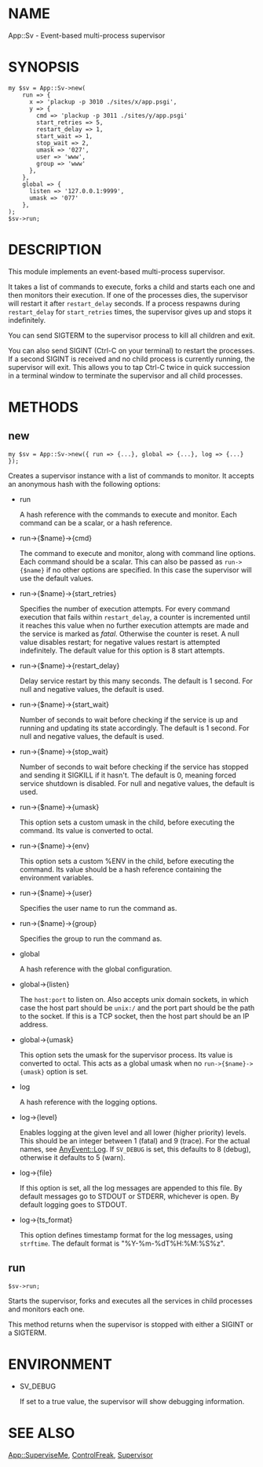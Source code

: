 # NAME

App::Sv - Event-based multi-process supervisor

# SYNOPSIS

    my $sv = App::Sv->new(
        run => {
          x => 'plackup -p 3010 ./sites/x/app.psgi',
          y => {
            cmd => 'plackup -p 3011 ./sites/y/app.psgi'
            start_retries => 5,
            restart_delay => 1,
            start_wait => 1,
            stop_wait => 2,
            umask => '027',
            user => 'www',
            group => 'www'
          },
        },
        global => {
          listen => '127.0.0.1:9999',
          umask => '077'
        },
    );
    $sv->run;



# DESCRIPTION

This module implements an event-based multi-process supervisor.

It takes a list of commands to execute, forks a child and starts each one and
then monitors their execution. If one of the processes dies, the supervisor
will restart it after `restart_delay` seconds. If a process respawns during
`restart_delay` for `start_retries` times, the supervisor gives up and stops
it indefinitely.

You can send SIGTERM to the supervisor process to kill all children and exit.

You can also send SIGINT (Ctrl-C on your terminal) to restart the processes. If
a second SIGINT is received and no child process is currently running, the
supervisor will exit. This allows you to tap Ctrl-C twice in quick succession
in a terminal window to terminate the supervisor and all child processes.



# METHODS

## new

    my $sv = App::Sv->new({ run => {...}, global => {...}, log => {...} });

Creates a supervisor instance with a list of commands to monitor. It accepts
an anonymous hash with the following options:

- run

    A hash reference with the commands to execute and monitor. Each command can be
    a scalar, or a hash reference.

- run->{$name}->{cmd}

    The command to execute and monitor, along with command line options. Each
    command should be a scalar. This can also be passed as `run->{$name}` if
    no other options are specified. In this case the supervisor will use the
    default values.

- run->{$name}->{start\_retries}

    Specifies the number of execution attempts. For every command execution that
    fails within `restart_delay`, a counter is incremented until it reaches this
    value when no further execution attempts are made and the service is marked as 
    _fatal_. Otherwise the counter is reset. A null value disables restart; for 
    negative values restart is attempted indefinitely. The default value for this
    option is 8 start attempts.

- run->{$name}->{restart\_delay}

    Delay service restart by this many seconds. The default is 1 second. For null
    and negative values, the default is used.

- run->{$name}->{start\_wait}

    Number of seconds to wait before checking if the service is up and running and
    updating its state accordingly. The default is 1 second. For null and negative
    values, the default is used.

- run->{$name}->{stop\_wait}

    Number of seconds to wait before checking if the service has stopped and
    sending it SIGKILL if it hasn't. The default is 0, meaning forced service
    shutdown is disabled. For null and negative values, the default is used.

- run->{$name}->{umask}

    This option sets a custom umask in the child, before executing the command.
    Its value is converted to octal.

- run->{$name}->{env}

    This option sets a custom %ENV in the child, before executing the command.
    Its value should be a hash reference containing the environment variables.

- run->{$name}->{user}

    Specifies the user name to run the command as.

- run->{$name}->{group}

    Specifies the group to run the command as.

- global

    A hash reference with the global configuration.

- global->{listen}

    The `host:port` to listen on. Also accepts unix domain sockets, in which case
    the host part should be `unix:/` and the port part should be the path to the
    socket. If this is a TCP socket, then the host part should be an IP address.

- global->{umask}

    This option sets the umask for the supervisor process. Its value is converted
    to octal. This acts as a global umask when no `run->{$name}->{umask}`
    option is set.

- log

    A hash reference with the logging options.

- log->{level}

    Enables logging at the given level and all lower (higher priority) levels. This
    should be an integer between 1 (fatal) and 9 (trace). For the actual names, see
    [AnyEvent::Log](http://search.cpan.org/perldoc?AnyEvent::Log). If `SV_DEBUG` is set, this defaults to 8 (debug), otherwise
    it defaults to 5 (warn).

- log->{file}

    If this option is set, all the log messages are appended to this file. By
    default messages go to STDOUT or STDERR, whichever is open. By default logging
    goes to STDOUT.

- log->{ts\_format}

    This option defines timestamp format for the log messages, using `strftime`.
    The default format is "%Y-%m-%dT%H:%M:%S%z".

## run

    $sv->run;

Starts the supervisor, forks and executes all the services in child processes
and monitors each one.

This method returns when the supervisor is stopped with either a SIGINT or a
SIGTERM.

# ENVIRONMENT

- SV\_DEBUG 

    If set to a true value, the supervisor will show debugging information.

# SEE ALSO

[App::SuperviseMe](http://search.cpan.org/perldoc?App::SuperviseMe), [ControlFreak](http://search.cpan.org/perldoc?ControlFreak), [Supervisor](http://search.cpan.org/perldoc?Supervisor)
